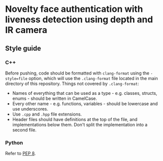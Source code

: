 # Novelty face authentication with liveness detection using depth and IR camera

## Style guide

### C++

Before pushing, code should be formatted with `clang-format` using the `-style=file` option, which will use the `.clang-format` file located in the main directory of this repository. Things not covered by `.clang-format`:

* Names of everything that can be used as a type - e.g. classes, structs, enums - should be written in CamelCase.
* Every other name - e.g. functions, variables - should be lowercase and use underscores.
* Use `.cpp` and `.hpp` file extensions.
* Header files should have definitions at the top of the file, and implementations below them. Don't split the implementation into a second file.

### Python

Refer to [PEP 8](https://www.python.org/dev/peps/pep-0008/).

